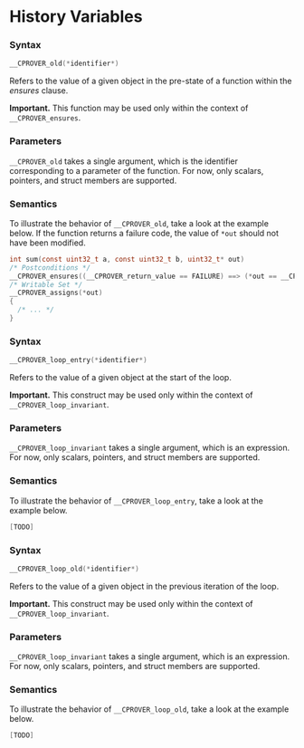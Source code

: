 # History Variables

### Syntax

```c
__CPROVER_old(*identifier*)
```

Refers to the value of a given object in the pre-state of a function within the
_ensures_ clause.

**Important.** This function may be used only within the context of `__CPROVER_ensures`.

### Parameters

`__CPROVER_old` takes a single argument, which is the identifier
corresponding to a parameter of the function. For now, only scalars,
pointers, and struct members are supported.

### Semantics

To illustrate the behavior of `__CPROVER_old`, take a look at the example
below.  If the function returns a failure code, the value of `*out` should not
have been modified.

```c
int sum(const uint32_t a, const uint32_t b, uint32_t* out)
/* Postconditions */
__CPROVER_ensures((__CPROVER_return_value == FAILURE) ==> (*out == __CPROVER_old(*out)))
/* Writable Set */
__CPROVER_assigns(*out)
{
  /* ... */
}
```

### Syntax

```c
__CPROVER_loop_entry(*identifier*)
```

Refers to the value of a given object at the start of the loop.

**Important.** This construct may be used only within the context of 
`__CPROVER_loop_invariant`.

### Parameters

`__CPROVER_loop_invariant` takes a single argument, which is an expression. For now, 
only scalars, pointers, and struct members are supported.

### Semantics

To illustrate the behavior of `__CPROVER_loop_entry`, take a look at the example
below.  

```c
[TODO]
```

### Syntax

```c
__CPROVER_loop_old(*identifier*)
```

Refers to the value of a given object in the previous iteration of the loop.

**Important.** This construct may be used only within the context of 
`__CPROVER_loop_invariant`.

### Parameters

`__CPROVER_loop_invariant` takes a single argument, which is an expression. For now, 
only scalars, pointers, and struct members are supported.

### Semantics

To illustrate the behavior of `__CPROVER_loop_old`, take a look at the example
below.  

```c
[TODO]
```
